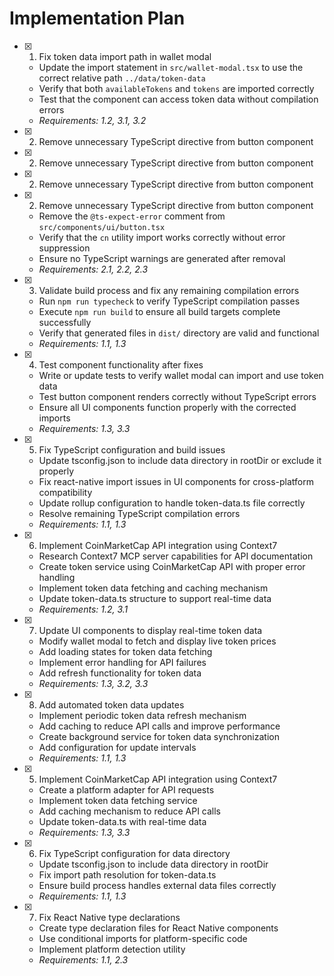 # Implementation Plan

- [x] 1. Fix token data import path in wallet modal

  - Update the import statement in `src/wallet-modal.tsx` to use the correct relative path `../data/token-data`
  - Verify that both `availableTokens` and `tokens` are imported correctly
  - Test that the component can access token data without compilation errors
  - _Requirements: 1.2, 3.1, 3.2_

- [x] 2. Remove unnecessary TypeScript directive from button component
- [x] 2. Remove unnecessary TypeScript directive from button component
- [x] 2. Remove unnecessary TypeScript directive from button component
- [x] 2. Remove unnecessary TypeScript directive from button component

  - Remove the `@ts-expect-error` comment from `src/components/ui/button.tsx`
  - Verify that the `cn` utility import works correctly without error suppression
  - Ensure no TypeScript warnings are generated after removal
  - _Requirements: 2.1, 2.2, 2.3_

- [x] 3. Validate build process and fix any remaining compilation errors

  - Run `npm run typecheck` to verify TypeScript compilation passes
  - Execute `npm run build` to ensure all build targets complete successfully
  - Verify that generated files in `dist/` directory are valid and functional
  - _Requirements: 1.1, 1.3_

- [x] 4. Test component functionality after fixes

  - Write or update tests to verify wallet modal can import and use token data
  - Test button component renders correctly without TypeScript errors
  - Ensure all UI components function properly with the corrected imports
  - _Requirements: 1.3, 3.3_

- [x] 5. Fix TypeScript configuration and build issues

  - Update tsconfig.json to include data directory in rootDir or exclude it properly
  - Fix react-native import issues in UI components for cross-platform compatibility
  - Update rollup configuration to handle token-data.ts file correctly
  - Resolve remaining TypeScript compilation errors
  - _Requirements: 1.1, 1.3_

- [x] 6. Implement CoinMarketCap API integration using Context7

  - Research Context7 MCP server capabilities for API documentation
  - Create token service using CoinMarketCap API with proper error handling
  - Implement token data fetching and caching mechanism
  - Update token-data.ts structure to support real-time data
  - _Requirements: 1.2, 3.1_

- [x] 7. Update UI components to display real-time token data

  - Modify wallet modal to fetch and display live token prices
  - Add loading states for token data fetching
  - Implement error handling for API failures
  - Add refresh functionality for token data
  - _Requirements: 1.3, 3.2, 3.3_

- [x] 8. Add automated token data updates

  - Implement periodic token data refresh mechanism
  - Add caching to reduce API calls and improve performance
  - Create background service for token data synchronization
  - Add configuration for update intervals
  - _Requirements: 1.1, 1.3_

- [x] 5. Implement CoinMarketCap API integration using Context7

  - Create a platform adapter for API requests
  - Implement token data fetching service
  - Add caching mechanism to reduce API calls
  - Update token-data.ts with real-time data
  - _Requirements: 1.3, 3.3_

- [x] 6. Fix TypeScript configuration for data directory

  - Update tsconfig.json to include data directory in rootDir
  - Fix import path resolution for token-data.ts
  - Ensure build process handles external data files correctly
  - _Requirements: 1.1, 1.3_

- [x] 7. Fix React Native type declarations
  - Create type declaration files for React Native components
  - Use conditional imports for platform-specific code
  - Implement platform detection utility
  - _Requirements: 1.1, 2.3_

